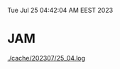 Tue Jul 25 04:42:04 AM EEST 2023
# JAM
<a href='./cache/202307/25_04.log'>./cache/202307/25_04.log</a>
